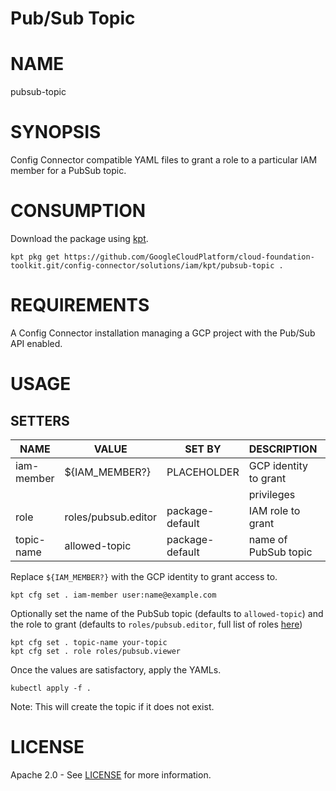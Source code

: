 Pub/Sub Topic
==================================================
# NAME
  pubsub-topic
# SYNOPSIS
  Config Connector compatible YAML files to grant a role to a particular IAM member for a PubSub topic.
# CONSUMPTION
  Download the package using [kpt](https://googlecontainertools.github.io/kpt/).
  ```
  kpt pkg get https://github.com/GoogleCloudPlatform/cloud-foundation-toolkit.git/config-connector/solutions/iam/kpt/pubsub-topic .
  ```
# REQUIREMENTS
  A Config Connector installation managing a GCP project with the Pub/Sub API enabled.
# USAGE
## SETTERS
|    NAME    |        VALUE        |     SET BY      |          DESCRIPTION           | COUNT |
|------------|---------------------|-----------------|--------------------------------|-------|
| iam-member | ${IAM_MEMBER?}      | PLACEHOLDER     | GCP identity to grant          | 1     |
|            |                     |                 | privileges                     |       |
| role       | roles/pubsub.editor | package-default | IAM role to grant              | 1     |
| topic-name | allowed-topic       | package-default | name of PubSub topic           | 2     |

  Replace `${IAM_MEMBER?}` with the GCP identity to grant access to.
  ```
  kpt cfg set . iam-member user:name@example.com
  ```
  Optionally set the name of the PubSub topic (defaults to `allowed-topic`) and
the role to grant (defaults to `roles/pubsub.editor`, full list of roles
[here](https://cloud.google.com/iam/docs/understanding-roles#pub-sub-roles))
  ```
  kpt cfg set . topic-name your-topic
  kpt cfg set . role roles/pubsub.viewer
  ```
  Once the values are satisfactory, apply the YAMLs.
  ```
  kubectl apply -f .
  ```
  Note: This will create the topic if it does not exist.
# LICENSE
  Apache 2.0 - See [LICENSE](/LICENSE) for more information.
